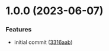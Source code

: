# 1.0.0 (2023-06-07)


### Features

* initial commit ([3316aab](https://github.com/Mirasaki/server-usage-bot/commit/3316aab1137787a6069a0469f35e1db22c6c1a1b))
